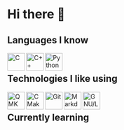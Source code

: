 # Hi there 👋

## Languages I know

[<img align="left" alt="C" height="40px" src="https://upload.wikimedia.org/wikipedia/commons/1/18/C_Programming_Language.svg"/>](https://en.wikipedia.org/wiki/C_(programming_language))

[<img align="left" alt="C++" height="40px" src="https://upload.wikimedia.org/wikipedia/commons/1/18/ISO_C%2B%2B_Logo.svg"/>](https://en.wikipedia.org/wiki/C%2B%2B)

[<img align="left" alt="Python" height="40px" src="https://upload.wikimedia.org/wikipedia/commons/c/c3/Python-logo-notext.svg"/>](https://www.python.org/)

<br>

## Technologies I like using

[<img align="left" alt="QMK" height="40px" src="https://avatars3.githubusercontent.com/u/25358678?s=200&v=4"/>](https://github.com/qmk)

[<img align="left" alt="CMake" height="40px" src="https://upload.wikimedia.org/wikipedia/commons/thumb/8/8f/Breezeicons-apps-48-cmake.svg/1024px-Breezeicons-apps-48-cmake.svg.png"/>](https://en.wikipedia.org/wiki/CMake)

[<img align="left" alt="Git" height="40px" src="https://upload.wikimedia.org/wikipedia/commons/thumb/6/62/Git-logo-orange.svg/1920px-Git-logo-orange.svg.png"/>](https://en.wikipedia.org/wiki/Git)

[<img align="left" alt="Markdown" height="40px" src="https://upload.wikimedia.org/wikipedia/commons/e/ee/Markdown-blue-solid.svg"/>](https://en.wikipedia.org/wiki/Markdown)

[<img align="left" alt="GNU/Linux" height="40px" src="https://upload.wikimedia.org/wikipedia/commons/5/53/GNU_and_Tux.svg"/>](https://es.wikipedia.org/wiki/GNU/Linux)

<br>

## Currently learning



<!--
**FabSchwul/FabSchwul** is a ✨ _special_ ✨ repository because its `README.md` (this file) appears on your GitHub profile.

Here are some ideas to get you started:

- 🔭 I’m currently working on ...
- 🌱 I’m currently learning ...
- 👯 I’m looking to collaborate on ...
- 🤔 I’m looking for help with ...
- 💬 Ask me about ...
- 📫 How to reach me: ...
- 😄 Pronouns: ...
- ⚡ Fun fact: ...
-->
